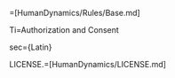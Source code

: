 =[HumanDynamics/Rules/Base.md]

Ti=Authorization and Consent

sec={Latin}

LICENSE.=[HumanDynamics/LICENSE.md]
